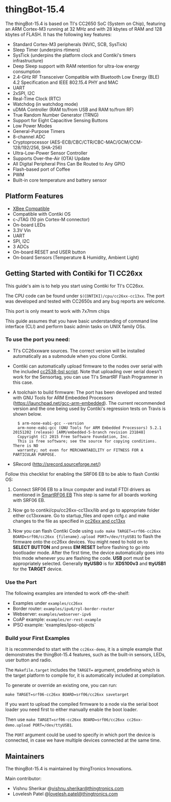 # thingBot-15.4

The thingBot-15.4 is based on TI's CC2650 SoC (System on Chip), featuring an ARM Cortex-M3 running at 32 MHz
 and with 28 kbytes of RAM and 128 kbytes of FLASH. It has the following key features:

  * Standard Cortex-M3 peripherals (NVIC, SCB, SysTick)
  * Sleep Timer (underpins rtimers)
  * SysTick (underpins the platform clock and Contiki's timers infrastructure)
  * Deep Sleep support with RAM retention for ultra-low energy consumption
  * 2.4-GHz RF Transceiver Compatible with Bluetooth Low Energy (BLE) 4.2 Specification and IEEE 802.15.4 PHY and MAC
  * UART
  * 2xSPI, I2C
  * Real-Time Clock (RTC)
  * Watchdog (in watchdog mode)
  * uDMA Controller (RAM to/from USB and RAM to/from RF)
  * True Random Number Generator (TRNG)
  * Support for Eight Capacitive Sensing Buttons
  * Low Power Modes
  * General-Purpose Timers
  * 8-channel ADC
  * Cryptoprocessor (AES-ECB/CBC/CTR/CBC-MAC/GCM/CCM-128/192/256, SHA-256)
  * Ultra-Low-Power Sensor Controller
  * Supports Over-the-Air (OTA) Update
  * All Digital Peripheral Pins Can Be Routed to Any GPIO
  * Flash-based port of Coffee
  * PWM
  * Built-in core temperature and battery sensor
  
## Platform Features

  * [XBee Compatible](https://www.sparkfun.com/datasheets/Wireless/Zigbee/XBee-Dimensional.pdf)
  * Compatible with Contiki OS
  * c-JTAG (10 pin Cortex-M connector)
  * On-board LEDs
  * 3.3V Vin
  * UART
  * SPI, I2C
  * 3 ADCs
  * On-board RESET and USER button
  * On-board Sensors (Temperature & Humidity, Ambient Light)
  
## Getting Started with Contiki for TI CC26xx

This guide's aim is to help you start using Contiki for TI's CC26xx.

The CPU code can be found under `$(CONTIKI)/cpu/cc26xx-cc13xx`.
The port was developed and tested with CC2650s and any bug reports are welcome.

This port is only meant to work with 7x7mm chips

This guide assumes that you have basic understanding of command line interface (CLI) 
and perform basic admin tasks on UNIX family OSs.

### To use the port you need:

* TI's CC26xxware sources. The correct version will be installed automatically
  as a submodule when you clone Contiki.
* Contiki can automatically upload firmware to the nodes over serial with the
  included [cc2538-bsl script](https://github.com/JelmerT/cc2538-bsl).
  Note that uploading over serial doesn't work for the Sensortag, you can use
  TI's SmartRF Flash Programmer in this case.
* A toolchain to build firmware: The port has been developed and tested with
  GNU Tools for ARM Embedded Processors (<https://launchpad.net/gcc-arm-embedded>).
  The current recommended version and the one being used by Contiki's regression
  tests on Travis is shown below.

        $ arm-none-eabi-gcc --version
        arm-none-eabi-gcc (GNU Tools for ARM Embedded Processors) 5.2.1 20151202 (release) [ARM/embedded-5-branch revision 231848]
        Copyright (C) 2015 Free Software Foundation, Inc.
        This is free software; see the source for copying conditions.  There is NO
        warranty; not even for MERCHANTABILITY or FITNESS FOR A PARTICULAR PURPOSE.

* SRecord (http://srecord.sourceforge.net/)

Follow this checklist for enabling the SRF06 EB to be able to flash Contiki OS:

1) Connect SRF06 EB to a linux computer and install FTDI drivers as mentioned in
[SmartRF06 EB](https://github.com/contiki-os/contiki/blob/master/platform/cc2538dk/README.md#for-the-smartrf06-eb-uart)
This step is same for all boards working with SRF06 EB.

2) Now go to contiki/cpu/cc26xx-cc13xx/lib and go to appropriate folder either cc13xxware. 
Go to startup_files and open ccfg.c and make changes to the file as specified in
[cc26xx and cc13xx](https://github.com/JelmerT/cc2538-bsl/blob/master/README.md#cc26xx-and-cc13xx)

3) Now you can flash Contiki Code using `sudo make TARGET=srf06-cc26xx BOARD=srf06/cc26xx {filename}.upload PORT=/dev/ttyUSB1`
to flash the firmware onto the cc26xx devices. 
You might need to hold on to __SELECT BUTTON__ and press __EM RESET__ before flashing to go into bootloader mode. 
After the first time, the device automatically goes into this mode whenever you are flashing the code. 
__USB__ port must be appropriately selected. 
Generally __ttyUSB0__ is for __XDS100v3__ and __ttyUSB1__ for the __TARGET__ device.

### Use the Port

The following examples are intended to work off-the-shelf:

* Examples under `examples/cc26xx`
* Border router: `examples/ipv6/rpl-border-router`
* Webserver: `examples/webserver-ipv6`
* CoAP example: `examples/er-rest-example`
* IPSO example: 'examples/ipso-objects`

### Build your First Examples

It is recommended to start with the `cc26xx-demo`, 
it is a simple example that demonstrates the thingBot-15.4 features, such as the built-in sensors, LEDs, user button and radio.

The `Makefile.target` includes the `TARGET=` argument, predefining which is the target platform to compile for, it is automatically included at compilation.

To generate or override an existing one, you can run:

`make TARGET=srf06-cc26xx BOARD=srf06/cc26xx savetarget`

If you want to upload the compiled firmware to a node via the serial boot loader you need first to either manually enable the boot loader.

Then use `make TARGET=srf06-cc26xx BOARD=srf06/cc26xx cc26xx-demo.upload PORT=/dev/ttyUSB1`. 

The `PORT` argument could be used to specify in which port the device is connected, in case we have multiple devices connected at the same time.

## Maintainers

The thingBot-15.4 is maintained by thingTronics Innovations.

Main contributor:
* Vishnu Sherikar @<vishnu.sherikar@thingtronics.com>
* Lovelesh Patel @<lovelesh.patel@thingtronics.com>